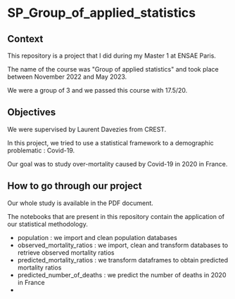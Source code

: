 # SP_Group_of_applied_statistics

## Context

This repository is a project that I did during my Master 1 at ENSAE Paris.

The name of the course was "Group of applied statistics" and took place between November 2022 and May 2023.

We were a group of 3 and we passed this course with 17.5/20.

## Objectives

We were supervised by Laurent Davezies from CREST.

In this project, we tried to use a statistical framework to a demographic problematic : Covid-19.

Our goal was to study over-mortality caused by Covid-19 in 2020 in France.

## How to go through our project

Our whole study is available in the PDF document.

The notebooks that are present in this repository contain the application of our statistical methodology.
- population : we import and clean population databases
- observed_mortality_ratios : we import, clean and transform databases to retrieve observed mortality ratios
- predicted_mortality_ratios : we transform dataframes to obtain predicted mortality ratios
- predicted_number_of_deaths : we predict the number of deaths in 2020 in France
- 